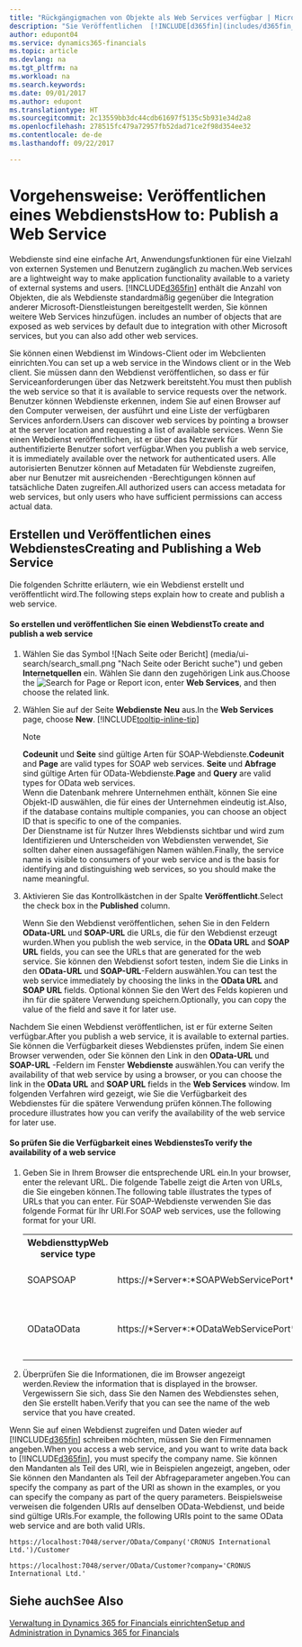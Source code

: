 ```yaml
---
title: "Rückgängigmachen von Objekte als Web Services verfügbar | Microsoft Docs"
description: "Sie Veröffentlichen  [!INCLUDE[d365fin](includes/d365fin_md.md)] Objekte als Webdienste, und sind  sofort im Netzwerk verfügbar."
author: edupont04
ms.service: dynamics365-financials
ms.topic: article
ms.devlang: na
ms.tgt_pltfrm: na
ms.workload: na
ms.search.keywords: 
ms.date: 09/01/2017
ms.author: edupont
ms.translationtype: HT
ms.sourcegitcommit: 2c13559bb3dc44cdb61697f5135c5b931e34d2a8
ms.openlocfilehash: 278515fc479a72957fb52dad71ce2f98d354ee32
ms.contentlocale: de-de
ms.lasthandoff: 09/22/2017

---
```

# <a name="how-to-publish-a-web-service"></a><span data-ttu-id="5c6c0-103">Vorgehensweise: Veröffentlichen eines Webdiensts</span><span class="sxs-lookup"><span data-stu-id="5c6c0-103">How to: Publish a Web Service</span></span>
<span data-ttu-id="5c6c0-104">Webdienste sind eine einfache Art, Anwendungsfunktionen für eine Vielzahl von externen Systemen und Benutzern zugänglich zu machen.</span><span class="sxs-lookup"><span data-stu-id="5c6c0-104">Web services are a lightweight way to make application functionality available to a variety of external systems and users.</span></span> [!INCLUDE[d365fin](includes/d365fin_md.md)]<span data-ttu-id="5c6c0-105"> enthält die Anzahl von Objekten, die als Webdienste standardmäßig gegenüber die Integration anderer Microsoft-Dienstleistungen bereitgestellt werden, Sie können weitere Web Services hinzufügen.</span><span class="sxs-lookup"><span data-stu-id="5c6c0-105"> includes an number of objects that are exposed as web services by default due to integration with other Microsoft services, but you can also add other web services.</span></span>  

<span data-ttu-id="5c6c0-106">Sie können einen Webdienst im Windows-Client oder im Webclienten einrichten.</span><span class="sxs-lookup"><span data-stu-id="5c6c0-106">You can set up a web service in the Windows client or in the Web client.</span></span> <span data-ttu-id="5c6c0-107">Sie müssen dann den Webdienst veröffentlichen, so dass er für Serviceanforderungen über das Netzwerk bereitsteht.</span><span class="sxs-lookup"><span data-stu-id="5c6c0-107">You must then publish the web service so that it is available to service requests over the network.</span></span> <span data-ttu-id="5c6c0-108">Benutzer können Webdienste erkennen, indem Sie auf einen Browser auf den Computer verweisen, der  ausführt und eine Liste der verfügbaren Services anfordern.</span><span class="sxs-lookup"><span data-stu-id="5c6c0-108">Users can discover web services by pointing a browser at the server location and requesting a list of available services.</span></span> <span data-ttu-id="5c6c0-109">Wenn Sie einen Webdienst veröffentlichen, ist er über das Netzwerk für authentifizierte Benutzer sofort verfügbar.</span><span class="sxs-lookup"><span data-stu-id="5c6c0-109">When you publish a web service, it is immediately available over the network for authenticated users.</span></span> <span data-ttu-id="5c6c0-110">Alle autorisierten Benutzer können auf Metadaten für Webdienste zugreifen, aber nur Benutzer mit ausreichenden -Berechtigungen können auf tatsächliche Daten zugreifen.</span><span class="sxs-lookup"><span data-stu-id="5c6c0-110">All authorized users can access metadata for web services, but only users who have sufficient permissions can access actual data.</span></span>

## <a name="creating-and-publishing-a-web-service"></a><span data-ttu-id="5c6c0-111">Erstellen und Veröffentlichen eines Webdienstes</span><span class="sxs-lookup"><span data-stu-id="5c6c0-111">Creating and Publishing a Web Service</span></span>  
 <span data-ttu-id="5c6c0-112">Die folgenden Schritte erläutern, wie ein Webdienst erstellt und veröffentlicht wird.</span><span class="sxs-lookup"><span data-stu-id="5c6c0-112">The following steps explain how to create and publish a web service.</span></span>  

#### <a name="to-create-and-publish-a-web-service"></a><span data-ttu-id="5c6c0-113">So erstellen und veröffentlichen Sie einen Webdienst</span><span class="sxs-lookup"><span data-stu-id="5c6c0-113">To create and publish a web service</span></span>  

1.  <span data-ttu-id="5c6c0-114">Wählen Sie das Symbol ![Nach Seite oder Bericht] (media/ui-search/search_small.png "Nach Seite oder Bericht suche") und geben **Internetquellen** ein. Wählen Sie dann den zugehörigen Link aus.</span><span class="sxs-lookup"><span data-stu-id="5c6c0-114">Choose the ![Search for Page or Report](media/ui-search/search_small.png "Search for Page or Report icon") icon, enter **Web Services**, and then choose the related link.</span></span>  

2.  <span data-ttu-id="5c6c0-115">Wählen Sie auf der Seite **Webdienste** **Neu** aus.</span><span class="sxs-lookup"><span data-stu-id="5c6c0-115">In the **Web Services** page, choose **New**.</span></span> [!INCLUDE[tooltip-inline-tip](includes/tooltip-inline-tip_md.md)]  

    > [!NOTE]  
    >  <span data-ttu-id="5c6c0-116">**Codeunit** und **Seite** sind gültige Arten für SOAP-Webdienste.</span><span class="sxs-lookup"><span data-stu-id="5c6c0-116">**Codeunit** and **Page** are valid types for SOAP web services.</span></span> <span data-ttu-id="5c6c0-117">**Seite** und **Abfrage** sind gültige Arten für OData-Webdienste.</span><span class="sxs-lookup"><span data-stu-id="5c6c0-117">**Page** and **Query** are valid types for OData web services.</span></span>  
    <span data-ttu-id="5c6c0-118">Wenn die Datenbank mehrere Unternehmen enthält, können Sie eine Objekt-ID auswählen, die für eines der Unternehmen eindeutig ist.</span><span class="sxs-lookup"><span data-stu-id="5c6c0-118">Also, if the database contains multiple companies, you can choose an object ID that is specific to one of the companies.</span></span>  
    <span data-ttu-id="5c6c0-119">Der Dienstname ist für Nutzer Ihres Webdiensts sichtbar und wird zum Identifizieren und Unterscheiden von Webdiensten verwendet, Sie sollten daher einen aussagefähigen Namen wählen.</span><span class="sxs-lookup"><span data-stu-id="5c6c0-119">Finally, the service name is visible to consumers of your web service and is the basis for identifying and distinguishing web services, so you should make the name meaningful.</span></span>

3.  <span data-ttu-id="5c6c0-120">Aktivieren Sie das Kontrollkästchen in der Spalte **Veröffentlicht**.</span><span class="sxs-lookup"><span data-stu-id="5c6c0-120">Select the check box in the **Published** column.</span></span>  

     <span data-ttu-id="5c6c0-121">Wenn Sie den Webdienst veröffentlichen, sehen Sie in den Feldern **OData-URL** und **SOAP-URL** die URLs, die für den Webdienst erzeugt wurden.</span><span class="sxs-lookup"><span data-stu-id="5c6c0-121">When you publish the web service, in the **OData URL** and **SOAP URL** fields, you can see the URLs that are generated for the web service.</span></span> <span data-ttu-id="5c6c0-122">Sie können den Webdienst sofort testen, indem Sie die Links in den **OData-URL** und **SOAP-URL**-Feldern auswählen.</span><span class="sxs-lookup"><span data-stu-id="5c6c0-122">You can test the web service immediately by choosing the links in the **OData URL** and **SOAP URL** fields.</span></span> <span data-ttu-id="5c6c0-123">Optional können Sie den Wert des Felds kopieren und ihn für die spätere Verwendung speichern.</span><span class="sxs-lookup"><span data-stu-id="5c6c0-123">Optionally, you can copy the value of the field and save it for later use.</span></span>  

<span data-ttu-id="5c6c0-124">Nachdem Sie einen Webdienst veröffentlichen, ist er für externe Seiten verfügbar.</span><span class="sxs-lookup"><span data-stu-id="5c6c0-124">After you publish a web service, it is available to external parties.</span></span> <span data-ttu-id="5c6c0-125">Sie können die Verfügbarkeit dieses Webdienstes prüfen, indem Sie einen Browser verwenden, oder Sie können den Link in den **OData-URL** und **SOAP-URL** -Feldern im Fenster **Webdienste** auswählen.</span><span class="sxs-lookup"><span data-stu-id="5c6c0-125">You can verify the availability of that web service by using a browser, or you can choose the link in the **OData URL** and **SOAP URL** fields in the **Web Services** window.</span></span> <span data-ttu-id="5c6c0-126">Im folgenden Verfahren wird gezeigt, wie Sie die Verfügbarkeit des Webdienstes für die spätere Verwendung prüfen können.</span><span class="sxs-lookup"><span data-stu-id="5c6c0-126">The following procedure illustrates how you can verify the availability of the web service for later use.</span></span>  

#### <a name="to-verify-the-availability-of-a-web-service"></a><span data-ttu-id="5c6c0-127">So prüfen Sie die Verfügbarkeit eines Webdienstes</span><span class="sxs-lookup"><span data-stu-id="5c6c0-127">To verify the availability of a web service</span></span>  

1.  <span data-ttu-id="5c6c0-128">Geben Sie in Ihrem Browser die entsprechende URL ein.</span><span class="sxs-lookup"><span data-stu-id="5c6c0-128">In your browser, enter the relevant URL.</span></span> <span data-ttu-id="5c6c0-129">Die folgende Tabelle zeigt die Arten von URLs, die Sie eingeben können.</span><span class="sxs-lookup"><span data-stu-id="5c6c0-129">The following table illustrates the types of URLs that you can enter.</span></span> <span data-ttu-id="5c6c0-130">Für SOAP-Webdienste verwenden Sie das folgende Format für Ihr URI.</span><span class="sxs-lookup"><span data-stu-id="5c6c0-130">For SOAP web services, use the following format for your URI.</span></span>  

    <table>
    <tr>
    <th><span data-ttu-id="5c6c0-131">Webdiensttyp</span><span class="sxs-lookup"><span data-stu-id="5c6c0-131">Web service type</span></span></th>
    <th><span data-ttu-id="5c6c0-132">Syntax</span><span class="sxs-lookup"><span data-stu-id="5c6c0-132">Syntax</span></span></th>
    <th><span data-ttu-id="5c6c0-133">Beispiel</span><span class="sxs-lookup"><span data-stu-id="5c6c0-133">Example</span></span></th>
    </tr>
    <tr>
    <td><span data-ttu-id="5c6c0-134">SOAP</span><span class="sxs-lookup"><span data-stu-id="5c6c0-134">SOAP</span></span></td>
    <td><span data-ttu-id="5c6c0-135">https://*Server*:*SOAPWebServicePort*/*ServerInstance*/WS/*CompanyName*/salesDocuments/</span><span class="sxs-lookup"><span data-stu-id="5c6c0-135">https://*Server*:*SOAPWebServicePort*/*ServerInstance*/WS/*CompanyName*/salesDocuments/</span></span></td>
    <td><span data-ttu-id="5c6c0-136">https://mycompany.financials.dynamics.com:7047/MS/WS/MyCompany/Page/salesDocuments?tenant=mycompany.financials.dynamics.com</span><span class="sxs-lookup"><span data-stu-id="5c6c0-136">https://mycompany.financials.dynamics.com:7047/MS/WS/MyCompany/Page/salesDocuments?tenant=mycompany.financials.dynamics.com</span></span></td>
    </tr>
    <tr>
    <td><span data-ttu-id="5c6c0-137">OData</span><span class="sxs-lookup"><span data-stu-id="5c6c0-137">OData</span></span></td>
    <td><span data-ttu-id="5c6c0-138">https://*Server*:*ODataWebServicePort*/*ServerInstance*/OData/Company('*CompanyName*')</span><span class="sxs-lookup"><span data-stu-id="5c6c0-138">https://*Server*:*ODataWebServicePort*/*ServerInstance*/OData/Company('*CompanyName*')</span></span></td>
    <td><span data-ttu-id="5c6c0-139">https://MyCompany.financials.dynamics.com:7048/MS/OData/Company('MyCompany')/salesDocuments?tenant=MyCompany.financials.dynamics.com</span><span class="sxs-lookup"><span data-stu-id="5c6c0-139">https://MyCompany.financials.dynamics.com:7048/MS/OData/Company('MyCompany')/salesDocuments?tenant=MyCompany.financials.dynamics.com</span></span>

         The company name is case-sensitive.</td>
    </tr>
    </table>

2.  <span data-ttu-id="5c6c0-140">Überprüfen Sie die Informationen, die im Browser angezeigt werden.</span><span class="sxs-lookup"><span data-stu-id="5c6c0-140">Review the information that is displayed in the browser.</span></span> <span data-ttu-id="5c6c0-141">Vergewissern Sie sich, dass Sie den Namen des Webdienstes sehen, den Sie erstellt haben.</span><span class="sxs-lookup"><span data-stu-id="5c6c0-141">Verify that you can see the name of the web service that you have created.</span></span>  

 <span data-ttu-id="5c6c0-142">Wenn Sie auf einen Webdienst zugreifen und Daten wieder auf [!INCLUDE[d365fin](includes/d365fin_md.md)] schreiben möchten, müssen Sie den Firmennamen angeben.</span><span class="sxs-lookup"><span data-stu-id="5c6c0-142">When you access a web service, and you want to write data back to [!INCLUDE[d365fin](includes/d365fin_md.md)], you must specify the company name.</span></span> <span data-ttu-id="5c6c0-143">Sie können den Mandanten als Teil des URI, wie in Beispielen angezeigt, angeben, oder Sie können den Mandanten als Teil der Abfrageparameter angeben.</span><span class="sxs-lookup"><span data-stu-id="5c6c0-143">You can specify the company as part of the URI as shown in the examples, or you can specify the company as part of the query parameters.</span></span> <span data-ttu-id="5c6c0-144">Beispielsweise verweisen die folgenden URIs auf denselben OData-Webdienst, und beide sind gültige URIs.</span><span class="sxs-lookup"><span data-stu-id="5c6c0-144">For example, the following URIs point to the same OData web service and are both valid URIs.</span></span>  

```  
https://localhost:7048/server/OData/Company('CRONUS International Ltd.')/Customer  
```  

```  
https://localhost:7048/server/OData/Customer?company='CRONUS International Ltd.'  
```  

## <a name="see-also"></a><span data-ttu-id="5c6c0-145">Siehe auch</span><span class="sxs-lookup"><span data-stu-id="5c6c0-145">See Also</span></span>  
[<span data-ttu-id="5c6c0-146">Verwaltung in Dynamics 365 for Financials einrichten</span><span class="sxs-lookup"><span data-stu-id="5c6c0-146">Setup and Administration in Dynamics 365 for Financials</span></span>](admin-setup-and-administration.md)  

